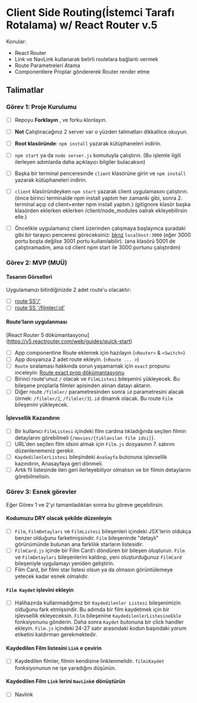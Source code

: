 # Client Side Routing(İstemci Tarafı Rotalama) w/ React Router v.5

Konular:

* React Router
* Link ve NavLink kullanarak belirli routelara bağlantı vermek
* Route Parametreleri Atama
* Componentlere Proplar göndererek Router render etme

## Talimatlar

### Görev 1: Proje Kurulumu

* [ ] Repoyu **Forklayın** , ve forku klonlayın.
* [ ] **Not** Çalıştıracağınız 2 server var o yüzden talimatları dikkatlice okuyun.
* [ ] **Root klasöründe**: `npm install` yazarak kütüphaneleri indirin.
* [ ] `npm start` ya da `node server.js` komutuyla çalıştırın. (Bu işlemle ilgili ilerleyen adımlarda daha açıklayıcı bilgiler bulacaksın)
* [ ] Başka bir terminal penceresinde `client` klasörüne girin ve `npm install` yazarak kütüphaneleri indirin.
* [ ] `client` klasöründeyken `npm start` yazarak client uygulamasını çalıştırın.
(önce birinci terminalde npm install yaptım her zamanki gibi, sonra 2. terminal açıp cd client+enter npm install yaptım.)
(gitignore klasör başka klasörden eklerken eklerken /client/node_modules oalrak ekleyebilirsin elle.)

* [ ] Öncelikle uygulamanız client üzerinden çalışmaya başlayınca şuradaki gibi bir tarayıcı penceresi göreceksiniz:  [bknz](./Assets/filmler-anasayfa.png) `localhost:3000` (eğer 3000 portu boşta değilse 3001 portu kullanılabilir).
(ana klasörü 5001 de çalıştıramadım, ama cd client npm start ile 3000 portunu çalıştırdım)

### Görev 2: MVP (MUÜ)

#### Tasarım Görselleri

Uygulamanızı bitirdiğinizde 2 adet route'u olacaktır:

* [ ] [route SS'/'](./Assets/ilk-route.png)
* [ ] [route SS '/filmler/:id'](./Assets/ikinci-route.png)

#### Route'ların uygulanması

[React Router 5 dökümantasyonu] (https://v5.reactrouter.com/web/guides/quick-start)

* [ ] App componentine Route eklemek için hazılayın (`<Router>` & `<Switch>`)
* [ ] App dosyanıza 2 adet route ekleyin. (`<Route ... >`)
* [ ] `Route` sıralaması hakkında sorun yaşamamak için `exact` propunu inceleyin: [Route exact prop dökümantasyonu](https://v5.reactrouter.com/web/api/Route/exact-bool)  
* [ ] Birinci route'unuz `/` olacak ve `FilmListesi` bileşenini yükleyecek. Bu bileşene proplarla filmler apisinden alınan datayı aktarın.
* [ ] Diğer route `/filmler/` parametresinden sonra `id` parametresini alacak (örnek: `/filmler/2`, `/filmler/3`). `id` dinamik olacak. Bu route `Film` bileşenini yükleyecek.

#### İşlevsellik Kazandırın

* [ ] Bir kullanıcı `FilmListesi` içindeki film cardına tıkladığında seçilen filmin detaylarını görebilmeli {`/movies/{tıklanılan film idsi}`}.
* [ ] URL'den seçilen film idsini almak için `Film.js` dosyasının 7. satırını düzenlenemeniz gerekir.
* [ ] `KaydedilenlerListesi` bileşindeki `AnaSayfa` butonuna işlevsellik kazındırın, Anasayfaya geri dönmeli.
* [ ] Artık fil listesinde ileri geri ilerleyebiliyor olmalısın ve bir filmin detaylarını görebilmelisin.

### Görev 3: Esnek görevler

Eğer Görev 1 ve 2'yi tamamladıktan sonra bu göreve geçebilirsin.

#### Kodumuzu DRY olacak şekilde düzenleyin

* [ ] `Film`, `FilmDetayları` ve `FilmListesi` bileşenleri içindeki JSX'lerin oldukça benzer olduğunu farketmişsindir. `Film` bileşeninde "detaylı" görünümünde bulunan ana farklılık starların listesidir.
* [ ] `FilmCard.js` içinde bir Film Card'ı döndüren bir bileşen oluşturun. `Film` ve `FilmDetayları` bileşenlerini kaldırıp, yeni oluşturduğunuz `FilmCard` bileşeniyle uygulamayı yeniden geliştirin.
* [ ] Film Card, bir filmi star listesi olsun ya da olmasın görüntülemeye yetecek kadar esnek olmalıdır.

#### `Film Kaydet` işlevini ekleyin

* [ ] Halihazırda kullanmadığımız bir `Kaydedilenler Listesi` bileşenimizin olduğunu fark etmişsindir. Bu adımda bir film kaydetmek için bir işlevsellik ekleyeceksin. `Film` bileşenine `KaydedilenlerListesineEkle` fonksiyonunu gönderin. Daha sonra `Kaydet` butonuna bir click handler ekleyin. `Film.js` içindeki 24-27 satır arasındaki kodun başındaki yorum etiketini kaldırman gerekmektedir.

#### Kaydedilen Film listesini `Link` e çevirin

* [ ] Kaydedilen filmler, filmin kendisine linklenmelidir. `filmiKaydet` fonksiyonunun ne işe yaradığını düşünün.

#### Kaydedilen Film `Link` lerini `NavLink`e dönüştürün

* [ ] Navlink
